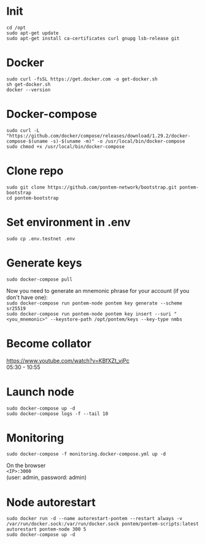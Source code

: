 # Init  
`cd /opt`  
`sudo apt-get update`  
`sudo apt-get install ca-certificates curl gnupg lsb-release git`  
# Docker  
`sudo curl -fsSL https://get.docker.com -o get-docker.sh`  
`sh get-docker.sh`  
`docker --version`  
# Docker-compose  
`sudo curl -L "https://github.com/docker/compose/releases/download/1.29.2/docker-compose-$(uname -s)-$(uname -m)" -o /usr/local/bin/docker-compose`  
`sudo chmod +x /usr/local/bin/docker-compose`  
# Clone repo  
`sudo git clone https://github.com/pontem-network/bootstrap.git pontem-bootstrap`  
`cd pontem-bootstrap`  
# Set environment in .env  
`sudo cp .env.testnet .env`  
# Generate keys  
`sudo docker-compose pull`  

Now you need to generate an mnemonic phrase for your account (if you don't have one):  
`sudo docker-compose run pontem-node pontem key generate --scheme sr25519`  
`sudo docker-compose run pontem-node pontem key insert --suri "<you_mnemonic>" --keystore-path /opt/pontem/keys --key-type nmbs`  
# Become collator  
https://www.youtube.com/watch?v=KBfXZt_vjPc  
05:30 - 10:55  
# Launch node  
`sudo docker-compose up -d`  
`sudo docker-compose logs -f --tail 10`  
# Monitoring  
`sudo docker-compose -f monitoring.docker-compose.yml up -d`  

On the browser  
`<IP>:3000`  
(user: admin, password: admin)  
# Node autorestart  
`sudo docker run -d --name autorestart-pontem --restart always -v /var/run/docker.sock:/var/run/docker.sock pontem/pontem-scripts:latest autorestart pontem-node 300 5`  
`sudo docker-compose up -d`  
